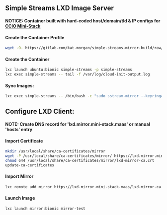 ## Simple Streams LXD Image Server
#### NOTICE: Container built with hard-coded host/domain/tld & IP configs for [CCIO Mini-Stack](https://github.com/containercraft/mini-stack)    

#### Create the Container Profile
```sh
wget -O- https://gitlab.com/kat.morgan/simple-streams-mirror-build/raw/master/lxd/aux/bin/profile-build-lxd-simple-streams.sh | bash
```
#### Create the Container
```sh
lxc launch ubuntu:bionic simple-streams -p simple-streams
lxc exec simple-streams -- tail -f /var/log/cloud-init-output.log
```

#### Sync Images:
```sh
lxc exec simple-streams -- /bin/bash -c "sudo sstream-mirror --keyring=/usr/share/keyrings/ubuntu-cloudimage-keyring.gpg https://cloud-images.ubuntu.com/releases/ /var/www/html/cloud-images/ 'arch=amd64' 'release~(trusty|xenial|bionic)' --max=1 --progress"
```

## Configure LXD Client:
#### NOTE: Create DNS record for 'lxd.mirror.mini-stack.maas' or manual 'hosts' entry

#### Import Certificate
```sh
mkdir /usr/local/share/ca-certificates/mirror
wget -P /usr/local/share/ca-certificates/mirror/ https://lxd.mirror.mini-stack.maas/lxd-mirror-ca.crt
chmod 644 /usr/local/share/ca-certificates/mirror/lxd-mirror-ca.crt
update-ca-certificates
```
#### Import Mirror
```sh
lxc remote add mirror https://lxd.mirror.mini-stack.maas/lxd-mirror-ca.crt --protocol=simplestreams
```
#### Launch Image
```sh
lxc launch mirror:bionic mirror-test
```
